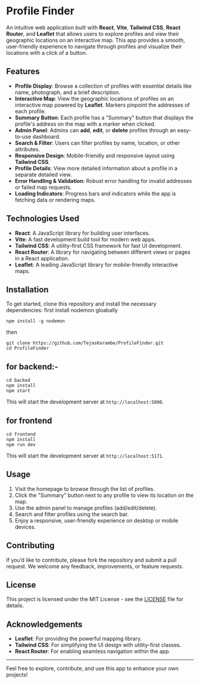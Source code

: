# Profile Finder

An intuitive web application built with **React**, **Vite**, **Tailwind CSS**, **React Router**, and **Leaflet** that allows users to explore profiles and view their geographic locations on an interactive map. This app provides a smooth, user-friendly experience to navigate through profiles and visualize their locations with a click of a button.

## Features

- **Profile Display**: Browse a collection of profiles with essential details like name, photograph, and a brief description.
- **Interactive Map**: View the geographic locations of profiles on an interactive map powered by **Leaflet**. Markers pinpoint the addresses of each profile.
- **Summary Button**: Each profile has a "Summary" button that displays the profile's address on the map with a marker when clicked.
- **Admin Panel**: Admins can **add**, **edit**, or **delete** profiles through an easy-to-use dashboard.
- **Search & Filter**: Users can filter profiles by name, location, or other attributes.
- **Responsive Design**: Mobile-friendly and responsive layout using **Tailwind CSS**.
- **Profile Details**: View more detailed information about a profile in a separate detailed view.
- **Error Handling & Validation**: Robust error handling for invalid addresses or failed map requests.
- **Loading Indicators**: Progress bars and indicators while the app is fetching data or rendering maps.

## Technologies Used

- **React**: A JavaScript library for building user interfaces.
- **Vite**: A fast development build tool for modern web apps.
- **Tailwind CSS**: A utility-first CSS framework for fast UI development.
- **React Router**: A library for navigating between different views or pages in a React application.
- **Leaflet**: A leading JavaScript library for mobile-friendly interactive maps.


## Installation

To get started, clone this repository and install the necessary dependencies:
first install nodemon gloabally
```
npm install -g nodemon
```
then
```
git clone https://github.com/TejasKarambe/ProfileFinder.git
cd ProfileFinder
```
## for backend:-
```
cd backed
npm install
npm start
```
This will start the development server at `http://localhost:5000`.


## for frontend
```
cd frontend
npm install
npm run dev
```
This will start the development server at `http://localhost:5171`.

## Usage

1. Visit the homepage to browse through the list of profiles.
2. Click the "Summary" button next to any profile to view its location on the map.
3. Use the admin panel to manage profiles (add/edit/delete).
4. Search and filter profiles using the search bar.
5. Enjoy a responsive, user-friendly experience on desktop or mobile devices.

## Contributing

If you’d like to contribute, please fork the repository and submit a pull request. We welcome any feedback, improvements, or feature requests.

## License

This project is licensed under the MIT License - see the [LICENSE](LICENSE) file for details.

## Acknowledgements

- **Leaflet**: For providing the powerful mapping library.
- **Tailwind CSS**: For simplifying the UI design with utility-first classes.
- **React Router**: For enabling seamless navigation within the app.

---

Feel free to explore, contribute, and use this app to enhance your own projects!
